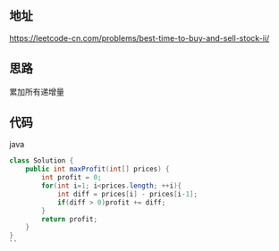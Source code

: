 ## 地址

https://leetcode-cn.com/problems/best-time-to-buy-and-sell-stock-ii/

## 思路

累加所有递增量

## 代码

java

```java
class Solution {
    public int maxProfit(int[] prices) {
        int profit = 0;
        for(int i=1; i<prices.length; ++i){
            int diff = prices[i] - prices[i-1];
            if(diff > 0)profit += diff;
        }
        return profit;
    }
}
``